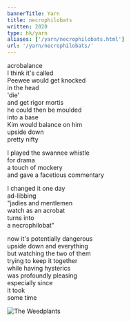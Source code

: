 ```yaml
---
bannerTitle: Yarn
title: necrophilobats
written: 2020
type: hk/yarn
aliases: ['/yarn/necrophilobats.html']
url: '/yarn/necrophilobats/'
---
```


acrobalance  
I think it's called  
Peewee would get knocked  
in the head  
'die'  
and get rigor mortis  
he could then be moulded  
into a base  
Kim would balance on him  
upside down  
pretty nifty


I played the swannee whistle  
for drama  
a touch of mockery  
and gave a facetious commentary  


I changed it one day  
ad-libbing  
"jadies and mentlemen  
watch as an acrobat  
turns into  
a necrophilobat"


now it's potentially dangerous  
upside down and everything  
but watching the two of them  
trying to keep it together  
while having hysterics  
was profoundly pleasing  
especially since  
it took  
some time

![The Weedplants](/images/faves/weedplants.jpg "The Weedplants")

